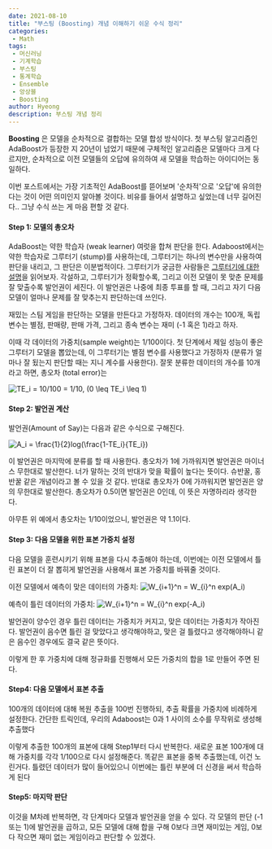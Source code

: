 ```yaml
---
date: 2021-08-10
title: "부스팅 (Boosting) 개념 이해하기 쉬운 수식 정리"
categories: 
 - Math
tags:
 - 머신러닝
 - 기계학습
 - 부스팅
 - 통계학습
 - Ensemble
 - 앙상블
 - Boosting
author: Hyeong
description: 부스팅 개념 정리
---
```

__Boosting__ 은 모델을 순차적으로 결합하는 모델 합성 방식이다. 첫 부스팅 알고리즘인 AdaBoost가 등장한 지 20년이 넘었기 때문에
구체적인 알고리즘은 모델마다 크게 다르지만, 순차적으로 이전 모델들의 오답에 유의하여 새 모델을 학습하는 아이디어는 동일하다.

이번 포스트에서는 가장 기초적인 AdaBoost를 뜯어보며 '순차적'으로 '오답'에 유의한다는 것이 어떤 의미인지 알아볼 것이다. 
비유를 들어서 설명하고 싶었는데 너무 길어진다.. 그냥 수식 쓰는 게 마음 편할 것 같다.

#### Step 1: 모델의 총오차
AdaBoost는 약한 학습자 (weak learner) 여럿을 합쳐 판단을 한다. Adaboost에서는 약한 학습자로 그루터기 (stump)를 사용하는데, 그루터기는
하나의 변수만을 사용하여 판단을 내리고, 그 판단은 이분법적이다. 그루터기가 궁금한 사람들은 [그루터기에 대한 설명](https://en.wikipedia.org/wiki/Decision_stump)을 읽어보자.
각설하고, 그루터기가 정확할수록, 그리고 이전 모델이 못 맞춘 문제를 잘 맞출수록 발언권이 세진다. 이 발언권은 나중에 최종 투표를 할 때, 그리고 자기 다음 모델이 얼마나 문제를
잘 맞추는지 판단하는데 쓰인다.

재밌는 스팀 게임을 판단하는 모델을 만든다고 가정하자. 데이터의 개수는 100개, 독립 변수는 별점, 판매량, 판매 가격, 그리고 종속 변수는 재미 (-1 혹은 1)라고 하자.

이때 각 데이터의 가중치(sample weight)는 1/100이다. 첫 단계에서 제일 성능이 좋은 그루터기 모델을 뽑았는데, 이 그루터기는 별점 변수를 사용했다고 가정하자 (분류가 얼마나 잘 됬는지 판단할 때는 지니 계수를 사용한다).
잘못 분류한 데이터의 개수를 10개라고 하면, 총오차 (total error)는

<img src="https://latex.codecogs.com/gif.latex?TE_i&space;=&space;10/100&space;=&space;1/10,&space;(0&space;\leq&space;TE_i&space;\leq&space;1)" title="TE_i = 10/100 = 1/10, (0 \leq TE_i \leq 1)" />

#### Step 2: 발언권 계산 
발언권(Amount of Say)는 다음과 같은 수식으로 구해진다.

<img src="https://latex.codecogs.com/gif.latex?A_i&space;=&space;\frac{1}{2}log(\frac{1-TE_i}{TE_i})" title="A_i = \frac{1}{2}log(\frac{1-TE_i}{TE_i})" />

이 발언권은 마지막에 분류를 할 때 사용한다. 총오차가 1에 가까워지면 발언권은 마이너스 무한대로 발산한다. 너가 말하는 것의 반대가 맞을 확률이 높다는 뜻이다. 슈반꿀, 홍반꿀 같은 개념이라고 볼 수 있을 것 같다.
반대로 총오차가 0에 가까워지면 발언권은 양의 무한대로 발산한다. 총오차가 0.5이면 발언권은 0인데, 이 뜻은 자명하리라 생각한다.

아무튼 위 예에서 총오차는 1/10이었으니, 발언권은 약 1.1이다.

#### Step 3: 다음 모델을 위한 표본 가중치 설정
다음 모델을 훈련시키기 위해 표본을 다시 추출해야 하는데, 이번에는 이전 모델에서 틀린 표본이 더 잘 뽑히게 발언권을 사용해서 표본 가중치를 바꿔줄 것이다.

이전 모델에서 예측이 맞은 데이터의 가중치:
<img src="https://latex.codecogs.com/gif.latex?W_{i&plus;1}^n&space;=&space;W_{i}^n&space;exp(A_i)" title="W_{i+1}^n = W_{i}^n exp(A_i)" />

예측이 틀린 데이터의 가중치:
<img src="https://latex.codecogs.com/gif.latex?W_{i&plus;1}^n&space;=&space;W_{i}^n&space;exp(-A_i)" title="W_{i+1}^n = W_{i}^n exp(-A_i)" />

발언권이 양수인 경우 틀린 데이터는 가중치가 커지고, 맞은 데이터는 가중치가 작아진다. 발언권이 음수면 틀린 걸 맞았다고 생각해야하고, 맞은 걸
틀렸다고 생각해야하니 같은 음수인 경우에도 결국 같은 뜻이다.

이렇게 한 후 가중치에 대해 정규화를 진행해서 모든 가중치의 합을 1로 만들어 주면 된다.

#### Step4: 다음 모델에서 표본 추출
100개의 데이터에 대해 복원 추출을 100번 진행하되, 추출 확률을 가중치에 비례하게 설정한다. 간단한 트릭인데, 우리의 Adaboost는 0과 1 사이의
소수를 무작위로 생성해 추출했다

이렇게 추출한 100개의 표본에 대해 Step1부터 다시 반복한다. 새로운 표본 100개에 대해 가중치를 각각 1/100으로 다시 설정해준다. 똑같은 표본을 중복 추출했는데,
이건 노린거다. 틀렸던 데이터가 많이 들어있으니 이번에는 틀린 부분에 더 신경을 써서 학습하게 된다

#### Step5: 마지막 판단
이것을 M차례 반복하면, 각 단계마다 모델과 발언권을 얻을  수 있다. 각 모델의 판단 (-1 또는 1)에 발언권을 곱하고, 모든 모델에 대해 합을 구해 0보다 크면 재미있는 게임,
0보다 작으면 재미 없는 게임이라고 판단할 수 있겠다.
